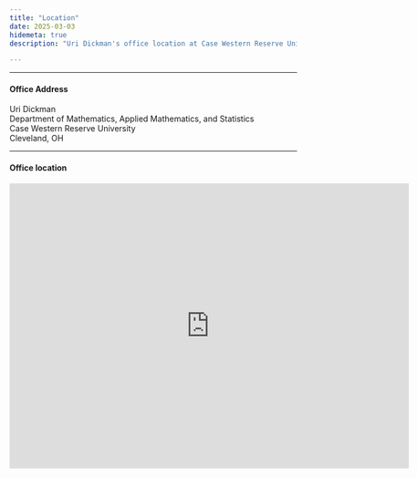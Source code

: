 ```yaml
---
title: "Location"
date: 2025-03-03
hidemeta: true
description: "Uri Dickman's office location at Case Western Reserve University."

---
```


---

#### Office Address

Uri Dickman \
Department of Mathematics, Applied Mathematics, and Statistics \
Case Western Reserve University \
Cleveland, OH

---

#### Office location

<iframe src="https://www.google.com/maps/embed?pb=!1m18!1m12!1m3!1d4948.455802494101!2d-81.60720205297689!3d41.503356238299524!2m3!1f0!2f0!3f0!3m2!1i1024!2i768!4f13.1!3m3!1m2!1s0x8830fb85fd479073%3A0x534dd7d24b3e8d73!2sDepartment%20of%20Mathematics%2C%20Applied%20Mathematics%20and%20Statistics!5e0!3m2!1sen!2sus!4v1741184524206!5m2!1sen!2sus"
width="700" height="500" style="border:0;" allowfullscreen="" loading="lazy"></iframe>


